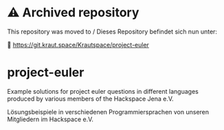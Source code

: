 # ⚠️ Archived repository

This repository was moved to / Dieses Repository befindet sich nun unter:

🔗 https://git.kraut.space/Krautspace/project-euler


# project-euler
Example solutions for project euler questions in different languages
produced by various members of the Hackspace Jena e.V.

Lösungsbeispiele in verschiedenen Programmiersprachen von unseren Mitgliedern im Hackspace e.V.
